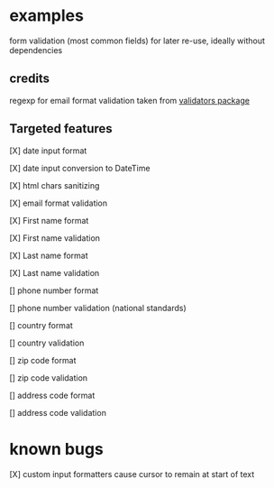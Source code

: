 # examples

form validation (most common fields) for later re-use, ideally without dependencies

## credits
regexp for email format validation taken from [validators package](https://pub.dev/packages/validators)

## Targeted features

[X] date input format

[X] date input conversion to DateTime

[X] html chars sanitizing

[X] email format validation

[X] First name format 

[X] First name validation

[X] Last name format
 
[X] Last name validation

[] phone number format

[] phone number validation (national standards)

[] country format

[] country validation

[] zip code format

[] zip code validation

[] address code format

[] address code validation

# known bugs 

[X] custom input formatters cause cursor to remain at start of text